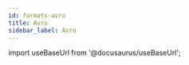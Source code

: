```yaml
---
id: formats-avro
title: Avro
sidebar_label: Avro
---
```


import useBaseUrl from '@docusaurus/useBaseUrl';

